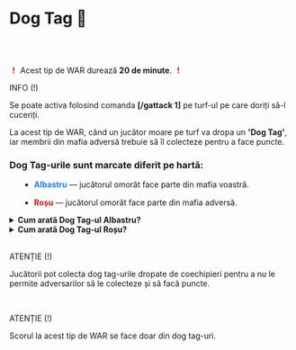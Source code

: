 <h1>Dog Tag 🔫</h1>
<br><br>
<p>
    <strong style="color:white">(</strong><strong style="color: red;">!</strong><strong style="color:white">)</strong>
        Acest tip de WAR durează <strong>20 de minute</strong>.
    <strong style="color:white">(</strong><strong style="color: red;">!</strong><strong style="color:white">)</strong>
</p>
<div class="tip-container">
    <p class="title">INFO (!)</p>
    <p class="description">Se poate activa folosind comanda <strong>[/gattack 1]</strong> pe turf-ul pe care doriți să-l cuceriți.</p>
</div>
<p>La acest tip de WAR, când un jucător moare pe turf va dropa un <strong>'Dog Tag'</strong>, iar membrii din mafia adversă trebuie să îl colecteze pentru a face puncte.</p>
<h3>Dog Tag-urile sunt marcate diferit pe hartă:</h3>
<ul>
    <li style="margin-left: 20px; margin-bottom: 15px;"><strong style="color:#257eed">Albastru</strong> — jucătorul omorât face parte din mafia voastră.</li>
    <li style="margin-left: 20px;"><strong style="color:#d2161b">Roșu</strong> — jucătorul omorât face parte din mafia adversă.</li>
</ul>
<details class="details custom-block">
  <summary><strong>Cum arată Dog Tag-ul Albastru?</strong></summary>
  <img src="https://i.imgur.com/duthJGv.png" alt="Dog Tag Albastru" style="max-width:100%; height:auto; margin-left: 25%; margin-top: 15px;">
</details>
<details class="details custom-block">
  <summary><strong>Cum arată Dog Tag-ul Roșu?</strong></summary>
  <img src="https://i.imgur.com/4cnWiEl.png" alt="Dog Tag Roșu" style="max-width:100%; height:auto; margin-left: 25%; margin-top: 15px;">
</details>
<br>
<div class="danger-container">
    <p class="title">ATENȚIE (!)</p>
    <p class="description">Jucătorii pot colecta dog tag-urile dropate de coechipieri pentru a nu le permite adversarilor să le colecteze și să facă puncte.</p>
</div>
<br>
<div class="danger-container">
    <p class="title">ATENȚIE (!)</p>
    <p class="description">Scorul la acest tip de WAR se face doar din dog tag-uri.</p>
</div>
